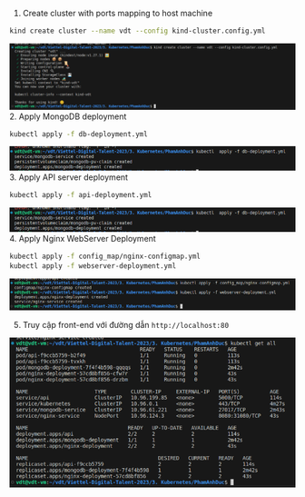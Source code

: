 1. Create cluster with ports mapping to host machine
```sh
kind create cluster --name vdt --config kind-cluster.config.yml
```
![Create Cluster](./images/create-cluster.png)
2. Apply MongoDB deployment

```sh
kubectl apply -f db-deployment.yml 
```
![Apply Mongodb Deployment](./images/apply-mongo-deployment.png)
3. Apply API server deployment

```sh
kubectl apply -f api-deployment.yml 
```
![Apply API deployment](./images/apply-mongo-deployment.png)
4. Apply Nginx WebServer Deployment

```sh
kubectl apply -f config_map/nginx-configmap.yml
kubectl apply -f webserver-deployment.yml
```
![Apply WebServer Deployment](./images/apply-nginx-deployment.png)


5. Truy cập front-end với đường dẫn `http://localhost:80` 

![Kubectl get all](./images/kubectl-get-all.png)